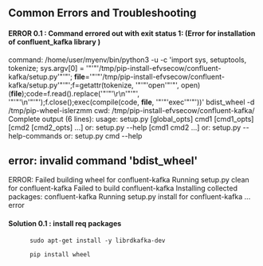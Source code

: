 ## Common Errors and Troubleshooting

#### ERROR 0.1 : Command errored out with exit status 1: (Error for installation of confluent_kafka library )
   command: /home/user/myenv/bin/python3 -u -c 'import sys, setuptools, tokenize; sys.argv[0] = '"'"'/tmp/pip-install-efvsecow/confluent-kafka/setup.py'"'"'; __file__='"'"'/tmp/pip-install-efvsecow/confluent-kafka/setup.py'"'"';f=getattr(tokenize, '"'"'open'"'"', open)(__file__);code=f.read().replace('"'"'\r\n'"'"', '"'"'\n'"'"');f.close();exec(compile(code, __file__, '"'"'exec'"'"'))' bdist_wheel -d /tmp/pip-wheel-islerzmm
       cwd: /tmp/pip-install-efvsecow/confluent-kafka/
  Complete output (6 lines):
  usage: setup.py [global_opts] cmd1 [cmd1_opts] [cmd2 [cmd2_opts] ...]
     or: setup.py --help [cmd1 cmd2 ...]
     or: setup.py --help-commands
     or: setup.py cmd --help
  
  error: invalid command 'bdist_wheel'
  ----------------------------------------
  ERROR: Failed building wheel for confluent-kafka
  Running setup.py clean for confluent-kafka
Failed to build confluent-kafka
Installing collected packages: confluent-kafka
    Running setup.py install for confluent-kafka ... error

#### Solution 0.1 : install req packages
          sudo apt-get install -y librdkafka-dev
          
          pip install wheel
